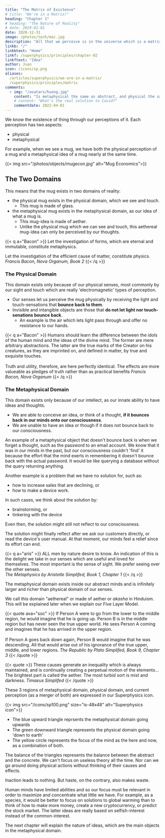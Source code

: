 ```yaml
---
title: "The Matrix of Existence"
# title: "We're in a Matrix!"
heading: "Chapter 1"
# heading: "The Nature of Reality"
# date: 2019-01-01
date: 2020-12-31
image: /photos/tech/mac.jpg
description: "All that we perceive is in the universe which is a matrix of the ideas of the Creator of existence"
linkb: "/"
linkbtext: "Home"
linkf: /superphysics/principles/chapter-02
linkftext: "Idea"
author: Juan
icon: /icons/sp.png
aliases:
  /articles/superphysics/we-are-in-a-matrix/
  /superphysics/principles/matrix
comments:
  - img: "/avatars/huong.jpg"
    content: "Is metaphysical the same as abstract, and physical the same as concrete?"
    # content: "What's the real solution to Covid?"
    commentdate: 2022-04-01
---
```



We know the existence of thing through our perceptions of it. Each perception has two aspects:
- physical
- metaphysical

For example, when we see a mug, we have both the physical perception of a mug and a metaphysical idea of a mug nearly at the same time. 

{{< img src="/photos/objects/mugecon.jpg" alt="Mug Economics">}}


## The Two Domains

This means that the mug exists in two domains of reality:
- the physical mug exists in the physical domain, which we see and touch. 
  - This mug is made of glass. 
- the metaphysical mug exists in the metaphysical domain, as our idea of what a mug is. 
  - This mug-idea is made of aether.
  - Unlike the physical mug which we can see and touch, this aethereal mug-idea can only be perceived by our thoughts.


{{< q a="Bacon" >}}
Let the investigation of forms, which are eternal and immutable, constitute metaphysics. 

Let the investigation of the efficient cause of matter, constitute physics. 
<cite>Francis Bacon, Nova Organum, Book 2</cite>
{{< /q >}}


<!-- Parallel to these, let there be 2 practical divisions; to physics that of mechanics, and to metaphysics that of magic, in the purest sense of the term, as applied to its ample means, and its command over nature. -->



### The Physical Domain

This domain exists only because of our physical senses, most commonly by our sight and touch which are really 'electromagnetic' types of perception. 

- Our senses let us perceive the mug physically by receiving the light and touch-sensations that **bounce back to them**. 
- Invisible and intangible objects are those that **do not let light nor touch-senations bounce back**. 
  - An example is the air which lets light pass through and offer no resistance to our hands.  


{{< q a="Bacon" >}}
Humans should learn the difference between the idols of the human mind and the ideas of the divine mind. The former are mere arbitrary abstractions. The latter are the true marks of the Creator on his creatures, as they are imprinted on, and defined in matter, by true and exquisite touches. 
<br><br>
Truth and utility, therefore, are here perfectly identical. The effects are more valueable as pledges of truth rather than as practical benefits
<cite>Francis Bacon, Nova Organum</cite>
{{< /q >}}


### The Metaphysical Domain

This domain exists only because of our intellect, as our innate ability to have ideas and thoughts.

- We are able to conceive an idea, or think of a thought, **if it bounces back in our minds onto our consciousness**.
- We are unable to have an idea or though if it does not bounce back to our consciousness.

An example of a metaphysical object that doesn't bounce back is when we forget a thought, such as the password to an email account. We know that it was in our minds in the past, but our consciousness couldn't 'find' it because the effort that the mind exerts in remembering it doesn't bounce back with the actual password. It would be like querying a database without the query returning anything. 

Another example is a problem that we have no solution for, such as:
- how to increase sales that are declining, or
- how to make a device work. 

In such cases, we think about the solution by:
- brainstorming, or
- tinkering with the device

Even then, the solution might still not reflect to our consciousness. 

The solution might finally reflect after we ask our customers directly, or read the device's user manual. At that moment, our minds feel a relief since its effort can end. 



{{< q a="aris" >}}
ALL men by nature desire to know. An indication of this is the delight we take in our senses which are useful and loved for themselves. The most important is the sense of sight. We prefer seeing over the other senses.  
<cite>The Metaphysics by Aristotle Simplifed, Book 1, Chapter 1</cite>
{{< /q >}}


The metaphysical domain exists inside our abstract minds and is infinitely larger and richer than physical domain of our senses. 

<!-- This matches the common opinion that the physical universe is much larger than what we can currently perceive. We can say that the unknown parts are part of the metaphysical domain until they are actually perceived physically.  -->

We call this domain "aethereal" or made of aether or *akasha* in Hinduism. This will be explained later when we explain our Five Layer Model. 


{{< quote ava="soc" >}}
If Person A were to go from the lower to the middle region, he would imagine that he is going up. Person B is in the middle region but has never seen the true upper world. He sees Person A coming and imagines that he has arrived in the upper region. 
<br><br>
If Person A goes back down again, Person B would imagine that he was descending. All that would arise out of his ignorance of the true upper, middle, and lower regions.
<cite>The Republic by Plato Simplifed, Book 9, Chapter 3</cite>
{{< /quote >}}


{{< quote >}}
These causes generate an inequality which is always maintained, and is continually creating a perpetual motion of the elements... The brightest part is called the aether. The most turbid sort is mist and darkness.
<cite>Timaeus Simplifed</cite>
{{< /quote >}}


These 3 regions of metaphysical domain, physical domain, and current perception (as a merger of both) are expressed in our Superphysics icon.

{{< img src="/icons/sp100.png" size="is-48x48" alt="Superphysics icon">}}

- The blue upward triangle reprsents the metaphysical domain going upwards
- The green downward triangle represents the physical domain going 'down to earth'
- The yellow circle represents the focus of the mind as the here and now, as a combination of both. 

The balance of the triangles represents the balance between the abstract and the concrete. We can't focus on useless theory all the time. Nor can we go around doing physical actions without thinking of their causes and effects. 

Inaction leads to nothing. But haste, on the contrary, also makes waste. 

Human minds have limited abilities and so our focus must be relevant in order to maximize and concentrate what little we have. For example, as a species, it would be better to focus on solutions to global warming than to think of how to make more money, create a new cryptocurrency, or predict the stock market. The latter ideas are really based on selfish-interest instead of the common-interest.

The next chapter will explain the nature of ideas, which are the main objects in the metaphysical domain. 